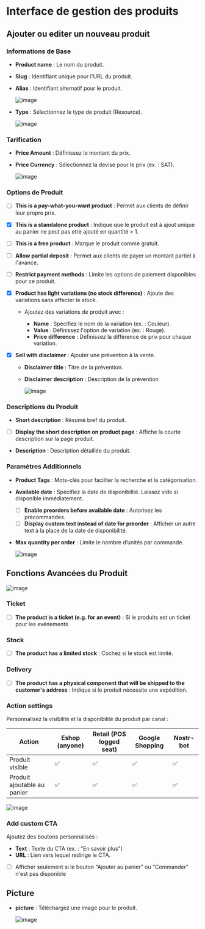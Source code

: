 # Interface de gestion des produits

## Ajouter ou editer un nouveau produit

### Informations de Base

- **Product name** : Le nom du produit.
- **Slug** : Identifiant unique pour l'URL du produit.
- **Alias** : Identifiant alternatif pour le produit.

  ![image](https://github.com/user-attachments/assets/c8d62c9d-f927-4220-a1c5-0910cde13301)

- **Type** : Sélectionnez le type de produit (Resource).

  ![image](https://github.com/user-attachments/assets/2f8d8c4b-2492-466a-9b6d-f713205ac29e)

### Tarification

- **Price Amount** : Définissez le montant du prix.
- **Price Currency** : Sélectionnez la devise pour le prix (ex. : SAT).

  ![image](https://github.com/user-attachments/assets/2ff71ca7-5931-408e-ada1-4bd5d438b570)

### Options de Produit

- [ ] **This is a pay-what-you-want product** : Permet aux clients de définir leur propre prix.
- [x] **This is a standalone product** : Indique que le produit est à ajout unique au panier ne peut pas etre ajouté en quantité > 1.
- [ ] **This is a free product** : Marque le produit comme gratuit.
- [ ] **Allow partial deposit** : Permet aux clients de payer un montant partiel à l'avance.
- [ ] **Restrict payment methods** : Limite les options de paiement disponibles pour ce produit.
- [x] **Product has light variations (no stock difference)** : Ajoute des variations sans affecter le stock.

  - Ajoutez des variations de produit avec :

    - **Name** : Spécifiez le nom de la variation (ex. : Couleur).
    - **Value** : Définissez l'option de variation (ex. : Rouge).
    - **Price difference** : Définissez la différence de prix pour chaque variation.

- [x] **Sell with disclaimer** : Ajouter une prévention à la vente.

  - **Disclaimer title** : Titre de la prévention.
  - **Disclaimer description** : Description de la prévention

    ![image](https://github.com/user-attachments/assets/86c000a2-7950-4fba-96b3-3378a2669a07)

### Descriptions du Produit

- **Short description** : Résumé bref du produit.
- [ ] **Display the short description on product page** : Affiche la courte description sur la page produit.
- **Description** : Description détaillée du produit.

### Paramètres Additionnels

- **Product Tags** : Mots-clés pour faciliter la recherche et la catégorisation.
- **Available date** : Spécifiez la date de disponibilité. Laissez vide si disponible immédiatement.
  - [ ] **Enable preorders before available date** : Autorisez les précommandes.
  - [ ] **Display custom text instead of date for preorder** : Afficher un autre text à la place de la date de disponibilité.
- **Max quantity per order** : Limite le nombre d’unités par commande.

  ![image](https://github.com/user-attachments/assets/146c241f-292f-4ef2-87a4-0a852cffbb58)

## Fonctions Avancées du Produit

![image](https://github.com/user-attachments/assets/67521a23-a4d0-491c-9c8c-a3a77e828b61)

### Ticket

- [ ] **The product is a ticket (e.g. for an event)** : Si le produits est un ticket pour les evénements

### Stock

- [ ] **The product has a limited stock** : Cochez si le stock est limité.

### Delivery

- [ ] **The product has a physical component that will be shipped to the customer's address** : Indique si le produit nécessite une expédition.

### Action settings

Personnalisez la visibilité et la disponibilité du produit par canal :

| Action                      | Eshop (anyone) | Retail (POS logged seat) | Google Shopping | Nostr-bot |
| --------------------------- | -------------- | ------------------------ | --------------- | --------- |
| Produit visible             | ✅             | ✅                       | ✅              | ✅        |
| Produit ajoutable au panier | ✅             | ✅                       | ✅              | ✅        |

![image](https://github.com/user-attachments/assets/528b0cf0-8bcb-494b-8673-efceba003a15)

### Add custom CTA

Ajoutez des boutons personnalisés :

- **Text** : Texte du CTA (ex. : "En savoir plus")
- **URL** : Lien vers lequel redirige le CTA.
- [ ] Afficher seulement si le bouton "Ajouter au panier" ou "Commander" n'est pas disponible

## Picture

- **picture** : Téléchargez une image pour le produit.

  ![image](https://github.com/user-attachments/assets/dcb9755e-7bb8-4859-818b-5d3137fada17)
